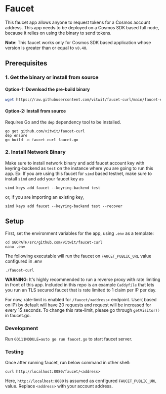# Faucet

This faucet app allows anyone to request tokens for a Cosmos account address. This app needs to be deployed on a Cosmos SDK based full node, because it relies on using the binary to send tokens.

**Note**: This faucet works only for Cosmos SDK based application whose version is greater than or equal to `v0.40`.

## Prerequisites

### 1. Get the binary or install from source

#### Option-1: Download the pre-build binary

```sh
wget https://raw.githubusercontent.com/vitwit/faucet-curl/main/faucet-curl
```

#### Option-2: Install from source

Requires Go and the `dep` dependency tool to be installed. 

```
go get github.com/vitwit/faucet-curl
dep ensure
go build -o faucet-curl faucet.go
```

### 2. Install Network Binary

Make sure to install network binary and add faucet account key with keyring-backend as `test` 
on the instance where you are going to run this app.
Ex: If you are using this faucet for `simd` based testnet, make sure to install `simd` and add your faucet key as
```
simd keys add faucet --keyring-backend test
```

or, if you are importing an existing key,
```
simd keys add faucet --keyring-backend test --recover
```

## Setup

First, set the environment variables for the app, using `.env` as a template:

```
cd $GOPATH/src/github.com/vitwit/faucet-curl
nano .env
```

The following executable will run the faucet on `FAUCET_PUBLIC_URL` value configured in .env 

```
./faucet-curl
```

**WARNING**: It's highly recommended to run a reverse proxy with rate limiting in front of this app. Included in this repo is an example `Caddyfile` that lets you run an TLS secured faucet that is rate limited to 1 claim per IP per day.

For now, rate-limit is enabled for `/faucet/<address>` endpoint. User( based on IP) by default will have 20 requests and request will be increased for every 15 seconds. To change this rate-limit, please go through `getVisitor()` in faucet.go.

### Development

Run `GO111MODULE=auto go run faucet.go` to start faucet server.

### Testing

Once after running faucet, run below command in other shell:

```
curl http://localhost:8080/faucet/<address>
```

Here, `http://localhost:8080` is assumed as configured `FAUCET_PUBLIC_URL` value. Replace `<address>` with your account address.
